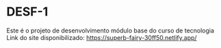 # DESF-1
Este é o projeto de desenvolvimento módulo base do curso de tecnologia
Link do site disponibilizado: https://superb-fairy-30ff50.netlify.app/
